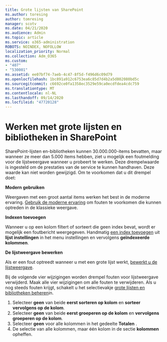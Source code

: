 ```yaml
---
title: Grote lijsten van SharePoint
ms.author: toresing
author: tomresing
manager: scotv
ms.date: 04/21/2020
ms.audience: Admin
ms.topic: article
ms.service: o365-administration
ROBOTS: NOINDEX, NOFOLLOW
localization_priority: Normal
ms.collection: Adm_O365
ms.custom:
- "407"
- "530001"
ms.assetid: ee07bf74-7aeb-4c47-8f5d-f496d6c09d79
ms.openlocfilehash: 1bc891a912c6753ea6c85d7d4b2a5d802080bd5c
ms.sourcegitcommit: c6692ce0fa1358ec3529e59ca0ecdfdea4cdc759
ms.translationtype: MT
ms.contentlocale: nl-NL
ms.lasthandoff: 09/14/2020
ms.locfileid: "47720128"
---
```

# <a name="work-with-large-lists-and-libraries-in-sharepoint"></a>Werken met grote lijsten en bibliotheken in SharePoint

SharePoint-lijsten en-bibliotheken kunnen 30.000.000-items bevatten, maar wanneer ze meer dan 5.000 items hebben, ziet u mogelijk een foutmelding voor de lijstweergave wanneer u probeert te werken. Deze drempelwaarde is ingesteld om de prestaties van de service te kunnen handhaven. Deze waarde kan niet worden gewijzigd. Om te voorkomen dat u dit drempel doet:

**Modern gebruiken**

Weergaven met een groot aantal items werken het best in de moderne ervaring. [Gebruik de moderne ervaring](https://support.office.com/article/66dac24b-4177-4775-bf50-3d267318caa9) om fouten te voorkomen die kunnen optreden in de klassieke weergave.

**Indexen toevoegen**

Wanneer u op een kolom filtert of sorteert die geen index bevat, wordt er mogelijk een foutbericht weergegeven. Handmatig [een index toevoegen](https://support.office.com/article/f3f00554-b7dc-44d1-a2ed-d477eac463b0) uit **lijst instellingen** in het menu instellingen en vervolgens **geïndexeerde kolommen**.

**De lijstweergave bewerken**

Als er een fout optreedt wanneer u met een grote lijst werkt, [bewerkt u de lijstweergave](https://support.office.com/article/15916903-e79a-423f-b4e2-02d37e1ff372).

Bij de volgende vier wijzigingen worden drempel fouten voor lijstweergave verwijderd. Maak alle vier wijzigingen om alle fouten te verwijderen. Als u nog steeds fouten krijgt, schakelt u het selectievakje [grote lijsten en bibliotheken beheren](https://support.office.com/article/B8588DAE-9387-48C2-9248-C24122F07C59)in.

1. Selecteer **geen** van beide **eerst sorteren op kolom** en **sorteer vervolgens op de kolom**.
2. Selecteer **geen** van beide **eerst groeperen op de kolom** en **vervolgens groeperen op de kolom**.
3. Selecteer **geen** voor alle kolommen in het gedeelte **Totalen** .
4. De selectie van alle kolommen, maar één kolom in de sectie **kolommen** opheffen.

